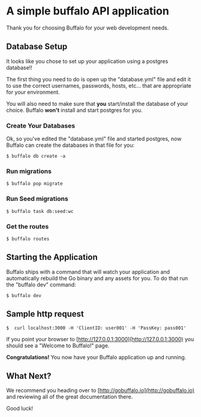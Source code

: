 # A simple buffalo API application

Thank you for choosing Buffalo for your web development needs.

## Database Setup

It looks like you chose to set up your application using a postgres database!!

The first thing you need to do is open up the "database.yml" file and edit it to use the correct usernames, passwords, hosts, etc... that are appropriate for your environment.

You will also need to make sure that **you** start/install the database of your choice. Buffalo **won't** install and start postgres for you.

### Create Your Databases

Ok, so you've edited the "database.yml" file and started postgres, now Buffalo can create the databases in that file for you:

	$ buffalo db create -a

### Run migrations

    $ buffalo pop migrate

### Run Seed migrations

    $ buffalo task db:seed:wc

### Get the routes

    $ buffalo routes

## Starting the Application

Buffalo ships with a command that will watch your application and automatically rebuild the Go binary and any assets for you. To do that run the "buffalo dev" command:

	$ buffalo dev


## Sample http request

    $  curl localhost:3000 -H 'ClientID: user001' -H 'PassKey: pass001'

If you point your browser to [http://127.0.0.1:3000](http://127.0.0.1:3000) you should see a "Welcome to Buffalo!" page.

**Congratulations!** You now have your Buffalo application up and running.

## What Next?

We recommend you heading over to [http://gobuffalo.io](http://gobuffalo.io) and reviewing all of the great documentation there.

Good luck!